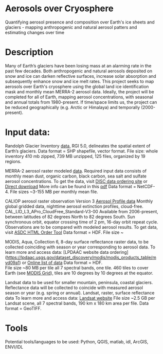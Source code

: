# Aerosols over Cryosphere
Quantifying aerosol presence and composition over Earth's ice sheets and glaciers - mapping anthropogenic and natural aerosol patters and estimating changes over time

# Description
Many of Earth’s glaciers have been losing mass at an alarming rate in the past few decades. Both anthropogenic and natural aerosols deposited on snow and ice can darken reflective surfaces, increase solar absorption and subsequently enhance snow and ice melt rates. This project seeks to map aerosols over Earth's cryosphere using the global land ice identification mask and monthly mean MERRA-2 aerosol data. Ideally, the project will be completed for all of Earth, mapping aerosol concentrations, with seasonal and annual totals from 1980-present. If time/space limits us, the project can be reduced geographically (e.g. Arctic or Himalaya) and temporally (2000-present).

# Input data:
Randolph Glacier Inventory [data](http://www.glims.org/RGI/rgi50_dl.html), RGI 5.0, delineates the spatial extent of Earth’s glaciers.
Data format = SHP shapefile, vector format. 
File size: whole inventory 410 mb zipped, 739 MB unzipped, 125 files, organized by 19 regions.

MERRA-2 aerosol raster modeled [data](http://gmao.gsfc.nasa.gov/reanalysis/MERRA-2/data_access/). Required input data consists of monthly mean dust, organic carbon, black carbon, sea salt and sulfate aerosol concentrations.
To get the data, visit [DISC data ordering site](http://disc.sci.gsfc.nasa.gov/uui/datasets?keywords=%22MERRA-2%22) or [Direct download](ftp://goldsmr4.sci.gsfc.nasa.gov/data/s4pa/)
More info can be found in this [pdf](http://gmao.gsfc.nasa.gov/pubs/docs/Bosilovich785.pdf)
Data format = NetCDF-4.  File sizes ~3-155 MB per monthly mean file.

CALIOP aerosol raster observation Version 3 [Aerosol Profile data](https://eosweb.larc.nasa.gov/project/calipso/cal_lid_l3_apro_cloudfree-standard-V3-00)
Monthly global gridded data, nighttime aerosol extinction profiles, cloud-free. CAL_LID_L3_APro_CloudFree_Standard-V3-00   Available from 2006-present, between latitudes of 82 degrees North to 82 degrees South.    Sun synchronous orbit, equator crossing time of 2 pm, 16-day orbit repeat cycle.
Observations are to be compared with modeled aerosol results.
To get data, visit [ASDC HTML Order Tool](https://eosweb.larc.nasa.gov/HORDERBIN/HTML_Start.cgi)
Data format = HDF.  File size ~

MODIS, Aqua, Collection 6, 8-day surface reflectance raster data, to be collected coinciding with season or year corresponding to aerosol data.
To learn more and access data: [LPDAAC website data ordering]
(https://lpdaac.usgs.gov/dataset_discovery/modis/modis_products_table/myd09a1)
or [Online list of data](http://e4ftl01.cr.usgs.gov/MOLA/MYD09A1.006/)
Data format = HDF.   
File size ~80 MB per tile all 7 spectral bands, one tile. 460 tiles to cover Earth (see [MODIS Grid](http://modis-land.gsfc.nasa.gov/MODLAND_grid.html)), tiles are 10 degrees by 10 degrees at the equator.

Landsat data to be used for smaller mountain, peninsula, coastal glaciers.  Reflectance data will be collected to coincide with measured aerosol season or year (e.g. spring or annual).
Landsat, raster, surface reflectance data
To learn more and access data: [Landsat website](http://landsat.usgs.gov/CDR_LSR.php)
File size ~2.5 GB per Landsat scene, all 7 spectral bands, 190 km x 180 km area per file.
Data format = GeoTIFF.


# Tools
Potential tools/languages to be used: Python, QGIS, matlab, idl, ArcGIS, ENVI/IDL

